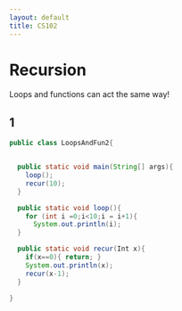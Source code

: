 ```yaml
---
layout: default
title: CS102
---
```


# Recursion

Loops and functions can act the same way!

## 1

```java
public class LoopsAndFun2{


  public static void main(String[] args){   
    loop();
    recur(10);
  }

  public static void loop(){   
    for (int i =0;i<10;i = i+1){
      System.out.println(i);
  }

  public static void recur(Int x){
    if(x==0){ return; }   
    System.out.println(x);
    recur(x-1);
  }

}
```
